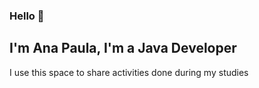 ### Hello 👋
## I'm Ana Paula, I'm a Java Developer
I use this space to share activities done during my studies
